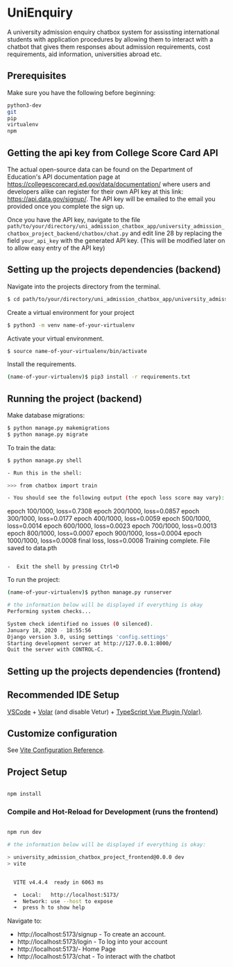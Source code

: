 # UniEnquiry 

A university admission enquiry chatbox system for assissting international students with application procedures by allowing them to interact with a chatbot that gives them responses about admission requirements, cost requirements, aid information, universities abroad etc.

## Prerequisites

Make sure you have the following before beginning:

```bash
python3-dev
git
pip
virtualenv
npm
```

## Getting the api key from College Score Card API

The actual open-source data can be found on the Department of Education's API documentation page at https://collegescorecard.ed.gov/data/documentation/ where users and developers alike can register for their own API key at this link: https://api.data.gov/signup/. The API key will be emailed to the email you provided once you complete the sign up.

Once you have the API key, navigate to the file `path/to/your/directory/uni_admission_chatbox_app/university_admission_chatbox_project_backend/chatbox/chat.py` and edit line 28 by replacing the field `your_api_key` with the generated API key. (This will be modified later on to allow easy entry of the API key)

## Setting up the projects dependencies (backend)

Navigate into the projects directory from the terminal.
```bash
$ cd path/to/your/directory/uni_admission_chatbox_app/university_admission_chatbox_project_backend
```
Create a virtual environment for your project
```bash
$ python3 -m venv name-of-your-virtualenv
```
Activate your virtual environment.
```bash
$ source name-of-your-virtualenv/bin/activate
```
Install the requirements.
```bash
(name-of-your-virtualenv)$ pip3 install -r requirements.txt
```

## Running the project (backend)

Make database migrations:
```bash
$ python manage.py makemigrations
$ python manage.py migrate
```

To train the data:
```bash
$ python manage.py shell

- Run this in the shell:

>>> from chatbox import train

- You should see the following output (the epoch loss score may vary):

```
epoch 100/1000, loss=0.7308
epoch 200/1000, loss=0.0857
epoch 300/1000, loss=0.0177
epoch 400/1000, loss=0.0059
epoch 500/1000, loss=0.0014
epoch 600/1000, loss=0.0023
epoch 700/1000, loss=0.0013
epoch 800/1000, loss=0.0007
epoch 900/1000, loss=0.0004
epoch 1000/1000, loss=0.0008
final loss, loss=0.0008
Training complete. File saved to data.pth
```

-  Exit the shell by pressing Ctrl+D
```

To run the project:
```bash
(name-of-your-virtualenv)$ python manage.py runserver 

# the information below will be displayed if everything is okay
Performing system checks...

System check identified no issues (0 silenced).
January 18, 2020 - 18:55:56
Django version 3.0, using settings 'config.settings'
Starting development server at http://127.0.0.1:8000/
Quit the server with CONTROL-C.
```

## Setting up the projects dependencies (frontend)

## Recommended IDE Setup

[VSCode](https://code.visualstudio.com/) + [Volar](https://marketplace.visualstudio.com/items?itemName=Vue.volar) (and disable Vetur) + [TypeScript Vue Plugin (Volar)](https://marketplace.visualstudio.com/items?itemName=Vue.vscode-typescript-vue-plugin).

## Customize configuration

See [Vite Configuration Reference](https://vitejs.dev/config/).

## Project Setup

```bash

npm install

```

### Compile and Hot-Reload for Development (runs the frontend)

```bash

npm run dev

# the information below will be displayed if everything is okay:

> university_admission_chatbox_project_frontend@0.0.0 dev
> vite


  VITE v4.4.4  ready in 6063 ms

  ➜  Local:   http://localhost:5173/
  ➜  Network: use --host to expose
  ➜  press h to show help


```
Navigate to:
- http://localhost:5173/signup - To create an account.
- http://localhost:5173/login - To log into your account
- http://localhost:5173/- Home Page
- http://localhost:5173/chat - To interact with the chatbot



